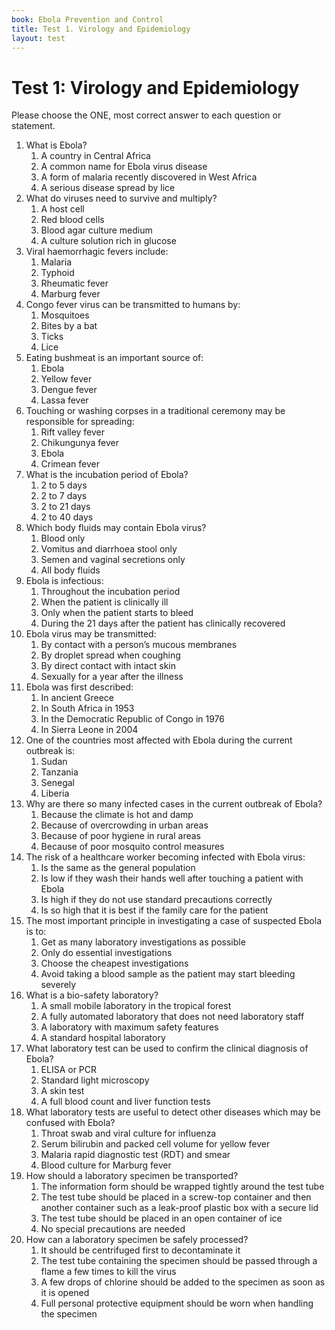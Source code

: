 ```yaml
---
book: Ebola Prevention and Control
title: Test 1. Virology and Epidemiology
layout: test
---
```


# Test 1: Virology and Epidemiology

Please choose the ONE, most correct answer to each question or statement.

1.	What is Ebola?
	1.	A country in Central Africa
	1.	A common name for Ebola virus disease
	1.	A form of malaria recently discovered in West Africa
	1.	A serious disease spread by lice
2.	What do viruses need to survive and multiply?
	1.	A host cell
	1.	Red blood cells
	1.	Blood agar culture medium
	1.	A culture solution rich in glucose
3.	Viral haemorrhagic fevers include:
	1.	Malaria
	1.	Typhoid
	1.	Rheumatic fever
	1.	Marburg fever
4.	Congo fever virus can be transmitted to humans by:
	1.	Mosquitoes
	1.	Bites by a bat
	1.	Ticks
	1.	Lice
5.	Eating bushmeat is an important source of:
	1.	Ebola
	1.	Yellow fever
	1.	Dengue fever
	1.	Lassa fever
6.	Touching or washing corpses in a traditional ceremony may be responsible for spreading:
	1.	Rift valley fever
	1.	Chikungunya fever
	1.	Ebola
	1.	Crimean fever
7.	What is the incubation period of Ebola?
	1.	2 to 5 days
	1.	2 to 7 days
	1.	2 to 21 days
	1.	2 to 40 days
8.	Which body fluids may contain Ebola virus?
	1.	Blood only
	1.	Vomitus and diarrhoea stool only
	1.	Semen and vaginal secretions only
	1.	All body fluids
9.	Ebola is infectious:
	1.	Throughout the incubation period
	1.	When the patient is clinically ill
	1.	Only when the patient starts to bleed
	1.	During the 21 days after the patient has clinically recovered
10.	Ebola virus may be transmitted:
	1.	By contact with a person’s mucous membranes
	1.	By droplet spread when coughing
	1.	By direct contact with intact skin
	1.	Sexually for a year after the illness
11.	Ebola was first described:
	1.	In ancient Greece
	1.	In South Africa in 1953
	1.	In the Democratic Republic of Congo in 1976
	1.	In Sierra Leone in 2004
12.	One of the countries most affected with Ebola during the current outbreak is:
	1.	Sudan
	1.	Tanzania
	1.	Senegal
	1.	Liberia
13.	Why are there so many infected cases in the current outbreak of Ebola?
	1.	Because the climate is hot and damp
	1.	Because of overcrowding in urban areas
	1.	Because of poor hygiene in rural areas
	1.	Because of poor mosquito control measures
14.	The risk of a healthcare worker becoming infected with Ebola virus:
	1.	Is the same as the general population
	1.	Is low if they wash their hands well after touching a patient with Ebola
	1.	Is high if they do not use standard precautions correctly
	1.	Is so high that it is best if the family care for the patient
15.	The most important principle in investigating a case of suspected Ebola is to:
	1.	Get as many laboratory investigations as possible
	1.	Only do essential investigations
	1.	Choose the cheapest investigations
	1.	Avoid taking a blood sample as the patient may start bleeding severely
16.	What is a bio-safety laboratory?
	1.	A small mobile laboratory in the tropical forest
	1.	A fully automated laboratory that does not need laboratory staff
	1.	A laboratory with maximum safety features
	1.	A standard hospital laboratory
17.	What laboratory test can be used to confirm the clinical diagnosis of Ebola?
	1.	ELISA or PCR
	1.	Standard light microscopy
	1.	A skin test
	1.	A full blood count and liver function tests
18.	What laboratory tests are useful to detect other diseases which may be confused with Ebola?
	1.	Throat swab and viral culture for influenza
	1.	Serum bilirubin and packed cell volume for yellow fever
	1.	Malaria rapid diagnostic test (RDT) and smear
	1.	Blood culture for Marburg fever
19.	How should a laboratory specimen be transported?
	1.	The information form should be wrapped tightly around the test tube
	1.	The test tube should be placed in a screw-top container and then another container such as a leak-proof plastic box with a secure lid
	1.	The test tube should be placed in an open container of ice
	1.	No special precautions are needed
20.	How can a laboratory specimen be safely processed?
	1.	It should be centrifuged first to decontaminate it
	1.	The test tube containing the specimen should be passed through a flame a few times to kill the virus
	1.	A few drops of chlorine should be added to the specimen as soon as it is opened
	1.	Full personal protective equipment should be worn when handling the specimen
